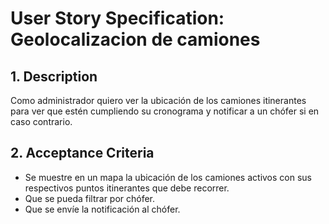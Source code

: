 # User Story Specification: Geolocalizacion de camiones

## 1.	Description
Como administrador quiero ver la ubicación de los camiones itinerantes para ver que estén cumpliendo su cronograma y notificar a un chófer si en caso contrario.
## 2.	Acceptance Criteria

- Se muestre en un mapa la ubicación de los camiones activos con sus respectivos puntos itinerantes que debe recorrer. 
- Que se pueda filtrar por chófer. 
- Que se envíe la notificación al chófer.
